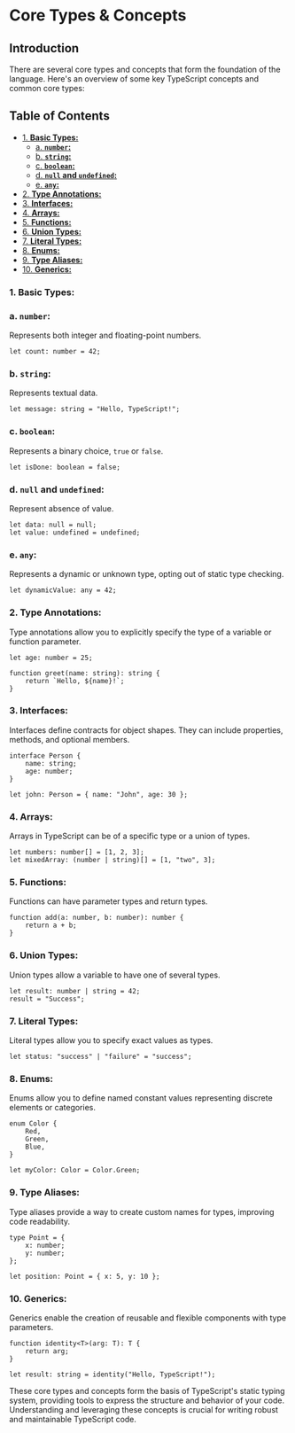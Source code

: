 # Core Types & Concepts

## Introduction

There are several core types and concepts that form the foundation of the language. Here's an overview of some key TypeScript concepts and common core types:

## Table of Contents

- [1. **Basic Types:**](#1-basic-types)
    - [a. **`number`:**](#a-number)
    - [b. **`string`:**](#b-string)
    - [c. **`boolean`:**](#c-boolean)
    - [d. **`null` and `undefined`:**](#d-null-and-undefined)
    - [e. **`any`:**](#e-any)
- [2. **Type Annotations:**](#2-type-annotations)
- [3. **Interfaces:**](#3-interfaces)
- [4. **Arrays:**](#4-arrays)
- [5. **Functions:**](#5-functions)
- [6. **Union Types:**](#6-union-types)
- [7. **Literal Types:**](#7-literal-types)
- [8. **Enums:**](#8-enums)
- [9. **Type Aliases:**](#9-type-aliases)
- [10. **Generics:**](#10-generics)

### 1. **Basic Types:**

### a. **`number`:**

Represents both integer and floating-point numbers.

```tsx
let count: number = 42;
```

### b. **`string`:**

Represents textual data.

```tsx
let message: string = "Hello, TypeScript!";
```

### c. **`boolean`:**

Represents a binary choice, `true` or `false`.

```tsx
let isDone: boolean = false;

```

### d. **`null` and `undefined`:**

Represent absence of value.

```tsx
let data: null = null;
let value: undefined = undefined;
```

### e. **`any`:**

Represents a dynamic or unknown type, opting out of static type checking.

```tsx
let dynamicValue: any = 42;
```

### 2. **Type Annotations:**

Type annotations allow you to explicitly specify the type of a variable or function parameter.

```tsx
let age: number = 25;

function greet(name: string): string {
    return `Hello, ${name}!`;
}
```

### 3. **Interfaces:**

Interfaces define contracts for object shapes. They can include properties, methods, and optional members.

```tsx
interface Person {
    name: string;
    age: number;
}

let john: Person = { name: "John", age: 30 };
```

### 4. **Arrays:**

Arrays in TypeScript can be of a specific type or a union of types.

```tsx
let numbers: number[] = [1, 2, 3];
let mixedArray: (number | string)[] = [1, "two", 3];
```

### 5. **Functions:**

Functions can have parameter types and return types.

```tsx
function add(a: number, b: number): number {
    return a + b;
}
```

### 6. **Union Types:**

Union types allow a variable to have one of several types.

```tsx
let result: number | string = 42;
result = "Success";
```

### 7. **Literal Types:**

Literal types allow you to specify exact values as types.

```tsx
let status: "success" | "failure" = "success";
```

### 8. **Enums:**

Enums allow you to define named constant values representing discrete elements or categories.

```tsx
enum Color {
    Red,
    Green,
    Blue,
}

let myColor: Color = Color.Green;
```

### 9. **Type Aliases:**

Type aliases provide a way to create custom names for types, improving code readability.

```tsx
type Point = {
    x: number;
    y: number;
};

let position: Point = { x: 5, y: 10 };
```

### 10. **Generics:**

Generics enable the creation of reusable and flexible components with type parameters.

```tsx
function identity<T>(arg: T): T {
    return arg;
}

let result: string = identity("Hello, TypeScript!");
```

These core types and concepts form the basis of TypeScript's static typing system, providing tools to express the structure and behavior of your code. Understanding and leveraging these concepts is crucial for writing robust and maintainable TypeScript code.